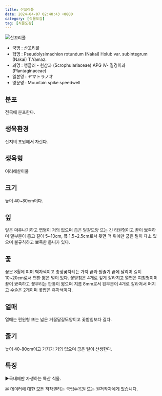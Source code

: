```yaml
---
title: 산꼬리풀
date: 2024-04-07 02:40:43 +0800
category: [식물도감]
tag: [식물도감]
---
```




![산꼬리풀](/fileUpload/plants/basic/Scrophulariaceae/Veronica/9743/1_th2.JPG)
- 국명 : 산꼬리풀
- 학명 : Pseudolysimachion rotundum (Nakai) Holub var. subintegrum (Nakai) T.Yamaz.
- 과명 : 앵글러 - 현삼과 (Scrophulariaceae) APG Ⅳ- 질경이과 (Plantaginaceae)
- 일본명 : ヤマトラノオ
- 영문명 : Mountain spike speedwell


## 분포
전국에 분포한다.
## 생육환경
산지의 초원에서 자란다.
## 생육형
여러해살이풀
## 크기
높이 40~80cm이다.
## 잎
잎은 마주나기하고 엽병이 거의 없으며 좁은 달걀모양 또는 긴 타원형이고 끝이 뾰족하며 밑부분이 좁고 길이 5~10cm, 폭 1.5~2.5cm로서 뒷면 맥 위에만 굽은 털이 다소 있으며 불규칙하고 뾰족한 톱니가 있다.
## 꽃
꽃은 8월에 피며 벽자색이고 총상꽃차례는 가지 끝과 원줄기 끝에 달리며 길이 10~20cm로서 연한 짧은 털이 있다. 꽃받침은 4개로 깊게 갈라지고 열편은 피침형이며 끝이 뾰족하고 꽃부리는 판통이 짧으며 지름 8mm로서 윗부분이 4개로 갈라져서 퍼지고 수술은 2개이며 꽃밥은 흑자색이다.
## 열매
열매는 편원형 또는 넓은 거꿀달걀모양이고 꽃받침보다 길다.
## 줄기
높이 40-80cm이고 가지가 거의 없으며 굽은 털이 산생한다.
## 특징
▶국내에만 자생하는 특산 식물.






본 데이터에 대한 모든 저작권리는 국립수목원 또는 원저작자에게 있습니다.
